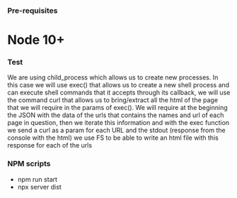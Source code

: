 ### Pre-requisites 
# Node 10+

### Test

We are using child_process which allows us to create new processes.
In this case we will use exec() that allows us to create a new shell process and can execute shell commands that it accepts through its callback, we will use the command curl that allows us to bring/extract all the html of the page that we will require in the params of exec(). We will require at the beginning the JSON with the data of the urls that contains the names and url
of each page in question, then we iterate this information and with the exec function we send a curl as a param for each URL and the stdout (response from the console with the html) we use FS to be able to write an html file with this response for each of the urls

### NPM scripts
* npm run start
* npx server dist